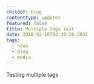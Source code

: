 ```yaml
---
childof: blog
contenttype: updates
featured: false
title: Multiple tags test
date: 2018-02-16T02:39:28.293Z
tags:
  - news
  - blog
  - media
---
```

Testing multiple tags
